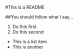 #This is a README

##You should follow what I say...

1. Do this first
1. Do this second

- This is a list item
- This is another
